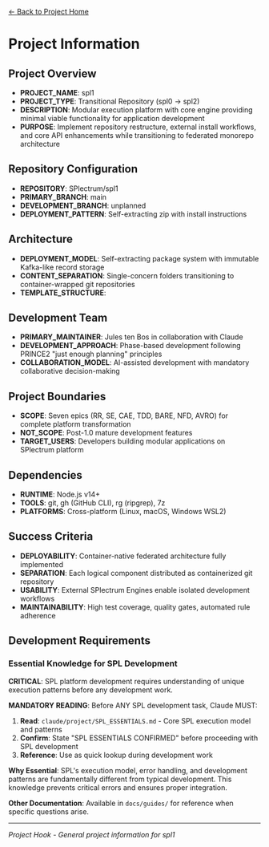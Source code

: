 [← Back to Project Home](../../../README.md)

# Project Information

## Project Overview
- **PROJECT_NAME**: spl1
- **PROJECT_TYPE**: Transitional Repository (spl0 → spl2)
- **DESCRIPTION**: Modular execution platform with core engine providing minimal viable functionality for application development
- **PURPOSE**: Implement repository restructure, external install workflows, and core API enhancements while transitioning to federated monorepo architecture

## Repository Configuration
- **REPOSITORY**: SPlectrum/spl1
- **PRIMARY_BRANCH**: main
- **DEVELOPMENT_BRANCH**: unplanned
- **DEPLOYMENT_PATTERN**: Self-extracting zip with install instructions

## Architecture
- **DEPLOYMENT_MODEL**: Self-extracting package system with immutable Kafka-like record storage
- **CONTENT_SEPARATION**: Single-concern folders transitioning to container-wrapped git repositories
- **TEMPLATE_STRUCTURE**: 

## Development Team
- **PRIMARY_MAINTAINER**: Jules ten Bos in collaboration with Claude
- **DEVELOPMENT_APPROACH**: Phase-based development following PRINCE2 "just enough planning" principles
- **COLLABORATION_MODEL**: AI-assisted development with mandatory collaborative decision-making

## Project Boundaries
- **SCOPE**: Seven epics (RR, SE, CAE, TDD, BARE, NFD, AVRO) for complete platform transformation
- **NOT_SCOPE**: Post-1.0 mature development features
- **TARGET_USERS**: Developers building modular applications on SPlectrum platform

## Dependencies
- **RUNTIME**: Node.js v14+
- **TOOLS**: git, gh (GitHub CLI), rg (ripgrep), 7z
- **PLATFORMS**: Cross-platform (Linux, macOS, Windows WSL2)

## Success Criteria
- **DEPLOYABILITY**: Container-native federated architecture fully implemented
- **SEPARATION**: Each logical component distributed as containerized git repository
- **USABILITY**: External SPlectrum Engines enable isolated development workflows
- **MAINTAINABILITY**: High test coverage, quality gates, automated rule adherence

## Development Requirements

### Essential Knowledge for SPL Development
**CRITICAL**: SPL platform development requires understanding of unique execution patterns before any development work.

**MANDATORY READING**: Before ANY SPL development task, Claude MUST:
1. **Read**: `claude/project/SPL_ESSENTIALS.md` - Core SPL execution model and patterns
2. **Confirm**: State "SPL ESSENTIALS CONFIRMED" before proceeding with SPL development
3. **Reference**: Use as quick lookup during development work

**Why Essential**: SPL's execution model, error handling, and development patterns are fundamentally different from typical development. This knowledge prevents critical errors and ensures proper integration.

**Other Documentation**: Available in `docs/guides/` for reference when specific questions arise.

---

*Project Hook - General project information for spl1*
